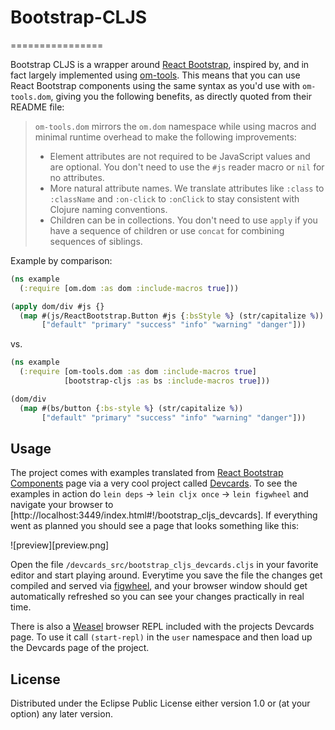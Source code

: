 # Bootstrap-CLJS
================

Bootstrap CLJS is a wrapper around [React Bootstrap](http://github.com/react-bootstrap), inspired by, and in fact largely implemented using [om-tools](https://github.com/Prismatic/om-tools). This means that you can use React Bootstrap components using the same syntax as you'd use with `om-tools.dom`, giving you the following benefits, as directly quoted from their README file:

> `om-tools.dom` mirrors the `om.dom` namespace while using macros and minimal runtime overhead to make the following improvements:
> 
> * Element attributes are not required to be JavaScript values and are optional. You don't need to use the `#js` reader macro or `nil` for no attributes.
> * More natural attribute names. We translate attributes like `:class` to `:className` and `:on-click` to `:onClick` to stay consistent with Clojure naming conventions.
> * Children can be in collections. You don't need to use `apply` if you have a sequence of children or use `concat` for combining sequences of siblings.

Example by comparison:

```clojure
(ns example
  (:require [om.dom :as dom :include-macros true]))

(apply dom/div #js {}
  (map #(js/ReactBootstrap.Button #js {:bsStyle %} (str/capitalize %))
       ["default" "primary" "success" "info" "warning" "danger"]))
```
vs.

```clojure
(ns example
  (:require [om-tools.dom :as dom :include-macros true]
            [bootstrap-cljs :as bs :include-macros true]))

(dom/div
  (map #(bs/button {:bs-style %} (str/capitalize %))
       ["default" "primary" "success" "info" "warning" "danger"]))
```

## Usage

The project comes with examples translated from [React Bootstrap Components](http://react-bootstrap.github.io/components.html) page via a very cool project called [Devcards](https://github.com/bhauman/devcards). To see the examples in action do `lein deps` -> `lein cljx once` -> `lein figwheel` and navigate your browser to [http://localhost:3449/index.html#!/bootstrap_cljs_devcards]. If everything went as planned you should see a page that looks something like this:

![preview][preview.png]

Open the file `/devcards_src/bootstrap_cljs_devcards.cljs` in your favorite editor and start playing around. Everytime you save the file the changes get compiled and served via [figwheel](http://github.com/bhauman/figwheel), and your browser window should get automatically refreshed so you can see your changes practically in real time.

There is also a [Weasel](https://github.com/tomjakubowski/weasel) browser REPL included with the projects Devcards page. To use it call `(start-repl)` in the `user` namespace and then load up the Devcards page of the project.

## License

Distributed under the Eclipse Public License either version 1.0 or (at
your option) any later version. 

